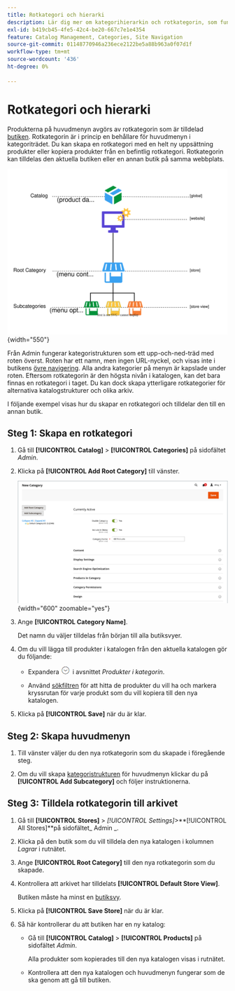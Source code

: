 ```yaml
---
title: Rotkategori och hierarki
description: Lär dig mer om kategorihierarkin och rotkategorin, som fungerar som behållare för huvudmenyn i kategoriträdet.
exl-id: b419cb45-4fe5-42c4-be20-667c7e1e4354
feature: Catalog Management, Categories, Site Navigation
source-git-commit: 01148770946a236ece2122be5a88b963a0f07d1f
workflow-type: tm+mt
source-wordcount: '436'
ht-degree: 0%

---
```


# Rotkategori och hierarki

Produkterna på huvudmenyn avgörs av rotkategorin som är tilldelad [butiken](../stores-purchase/stores.md#add-stores). Rotkategorin är i princip en behållare för huvudmenyn i kategoriträdet. Du kan skapa en rotkategori med en helt ny uppsättning produkter eller kopiera produkter från en befintlig rotkategori. Rotkategorin kan tilldelas den aktuella butiken eller en annan butik på samma webbplats.

![Kataloghierarkidiagram](./assets/catalog-hierarchy-scope.svg){width="550"}

Från Admin fungerar kategoristrukturen som ett upp-och-ned-träd med roten överst. Roten har ett namn, men ingen URL-nyckel, och visas inte i butikens [övre navigering](navigation-top.md). Alla andra kategorier på menyn är kapslade under roten. Eftersom rotkategorin är den högsta nivån i katalogen, kan det bara finnas en rotkategori i taget. Du kan dock skapa ytterligare rotkategorier för alternativa katalogstrukturer och olika arkiv.

I följande exempel visas hur du skapar en rotkategori och tilldelar den till en annan butik.

## Steg 1: Skapa en rotkategori

1. Gå till **[!UICONTROL Catalog]** > **[!UICONTROL Categories]** på sidofältet _Admin_.

1. Klicka på **[!UICONTROL Add Root Category]** till vänster.

   ![Ny rotkategori](./assets/category-root-ee.png){width="600" zoomable="yes"}

1. Ange **[!UICONTROL Category Name]**.

   Det namn du väljer tilldelas från början till alla butiksvyer.

1. Om du vill lägga till produkter i katalogen från den aktuella katalogen gör du följande:

   - Expandera ![Expansionsväljaren](../assets/icon-display-expand.png) i avsnittet _Produkter i kategorin_.

   - Använd [sökfiltren](../getting-started/admin-grid-controls.md) för att hitta de produkter du vill ha och markera kryssrutan för varje produkt som du vill kopiera till den nya katalogen.

1. Klicka på **[!UICONTROL Save]** när du är klar.

## Steg 2: Skapa huvudmenyn

1. Till vänster väljer du den nya rotkategorin som du skapade i föregående steg.

1. Om du vill skapa [kategoristrukturen](category-create.md) för huvudmenyn klickar du på **[!UICONTROL Add Subcategory]** och följer instruktionerna.

## Steg 3: Tilldela rotkategorin till arkivet

1. Gå till **[!UICONTROL Stores]** > _[!UICONTROL Settings]_>**[!UICONTROL All Stores]**på sidofältet_ Admin _.

1. Klicka på den butik som du vill tilldela den nya katalogen i kolumnen _Lagrar_ i rutnätet.

1. Ange **[!UICONTROL Root Category]** till den nya rotkategorin som du skapade.

1. Kontrollera att arkivet har tilldelats **[!UICONTROL Default Store View]**.

   Butiken måste ha minst en [butiksvy](../stores-purchase/store-views.md).

1. Klicka på **[!UICONTROL Save Store]** när du är klar.

1. Så här kontrollerar du att butiken har en ny katalog:

   - Gå till **[!UICONTROL Catalog]** > **[!UICONTROL Products]** på sidofältet _Admin_.

     Alla produkter som kopierades till den nya katalogen visas i rutnätet.

   - Kontrollera att den nya katalogen och huvudmenyn fungerar som de ska genom att gå till butiken.

